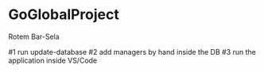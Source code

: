 # GoGlobalProject
Rotem Bar-Sela

#1 run update-database
#2 add managers by hand inside the DB
#3 run the application inside VS/Code
